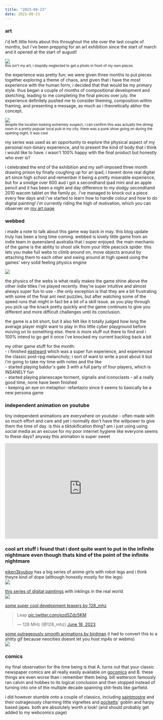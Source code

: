 ```yaml
---
title: "2023-08-23"
date: 2023-08-23
---
```


### art
i'd left little hints about this throughout the site over the last couple of months, but i've been prepping for an art exhibition since the start of march and it opened at the start of august!  

![](/_assets/img/blog/art_exhibition.jpg)  
<sup>this isn't my art; i stupidly neglected to get a photo in front of my own pieces</sup>

the experience was pretty fun; we were given three months to put pieces together exploring a theme of chaos, and given that i have the most experience with the human form, i decided that that would be my primary style. thus began a couple of months of compositional development and sketching, leading to me completing the final pieces over july. the experience definitely pushed me to consider theming, composition within framing, and presenting a message, as much as i theoretically abhor the concept.

![](/_assets/img/blog/final_pieces.jpg)  
<sup>despite the location looking extremely suspect, i can confirm this was actually the dining room in a pretty popular local pub in my city. there was a punk show going on during the opening night, it was cool</sup>  

my series was used as an opportunity to explore the physical aspect of my personal non-binary experience, and to present the kind of body that i think i would like to have. i wasn't 100% happy with the final product but honestly who ever is?

i celebrated the end of the exhibition and my self-imposed three month drawing prison by finally coughing up for an ipad; i havent done real digital art since high school and remember it being a pretty miserable experience, but for a smidge over 600 aud i got a secondhand ipad mini and an apple pencil and it has been a night and day difference to my dodgy secondhand 2010 wacom tablet on the family pc. i've managed to knock out a piece every few days and i've started to learn how to handle colour and how to do digital painting! i'm currently riding the high of motivation, which you can observer on [my art page](/art/my-art-2023/#img_18)

### webbed

i made a note to talk about this game way back in may. this blog update truly has been a long time coming. webbed is lovely little game from an indie team in queensland australia that i super enjoyed. the main mechanic of the game is the ability to shoot silk from your little peacock spider. this lets you make full webs to climb around on, move objects around by attaching them to each other and swing around at high speed using the games' very solid feeling physics engine

![](https://cdn.cloudflare.steamstatic.com/steam/apps/1390350/extras/spinning_gif_2.gif)

the physics of the webs is what really makes the game shine above the other indie titles i've played recently. they're super intuitive and almost always super fun to use - the only exception is that they are a bit frustrating with some of the final ant nest puzzles, but after watching some of the speed runs that might in fact be a bit of a skill issue. as you play through you pick up the knack pretty quickly and the game continues to give you different and more difficult challenges until its conclusion.

the game is a bit short, but it also felt like it totally judged how long the average player might want to play in this little cyber playground before moving on to something else. there _is_ more stuff out there to find and i 100% intend to go get it once i've knocked my current backlog back a bit

my other game stuff for the month:  
 \- i finished [eastward](/blog/eastward/) which was a super fun experience, and experienced the classic post-rpg melancholy; i sort of want to write a post about it but i'm going to take my time with notes and the like  
 \- started playing baldur's gate 3 with a full party of four players, which is INSANELY fun  
 \- started playing planescape torment, signalis and iconoclasts - all a really good time, none have been finished  
 \- keeping an eye on metaphor: refantazio since it seems to basically be a new persona game  

### independent animation on youtube 

tiny independent animations are everywhere on youtube - often made with so much effort and care and yet i normally don't have the willpower to give them the time of day. is this a tiktokification thing? am i just using using social media as an excuse for my poor internet hygiene like everyone seems to these days? anyway this animation is super sweet

<iframe width="560" height="315" style="max-width: 100%;" src="https://www.youtube-nocookie.com/embed/jAy1zGCQ3DM" title="YouTube video player" frameborder="0" allow="accelerometer; autoplay; clipboard-write; encrypted-media; gyroscope; picture-in-picture; web-share" allowfullscreen></iframe>

### cool art stuff i found that i dont quite want to put in the infinite nightmare even though thats kind of the point of the infinite nightmare

[eiken3kyuboy](https://twitter.com/eiken3kyuboy) has a big series of anime girls with robot legs and i think theyre kind of dope (although honestly mostly for the legs)  
[![](https://pbs.twimg.com/media/FxHvVViaQAEg_eG?format=jpg&name=small)](https://twitter.com/eiken3kyuboy/status/1662372892548689921/photo/1)

[this series of digital paintings](https://twitter.com/Dr_Mice_/status/1662097202381193217) with inklings in the real world  
[![](https://pbs.twimg.com/media/FxD0lZBaEAASpUL?format=jpg&name=large)](https://twitter.com/Dr_Mice_/status/1662097202381193217/photo/1)

[some super cool development teasers by 128_mhz](https://twitter.com/128_mhz/status/1670265481717252096)  
<blockquote class="twitter-tweet"><p lang="en" dir="ltr">Leap <a href="https://t.co/ezdSZdz5KM">pic.twitter.com/ezdSZdz5KM</a></p>&mdash; 128 MHz (@128_mhz) <a href="https://twitter.com/128_mhz/status/1670265481717252096?ref_src=twsrc%5Etfw">June 18, 2023</a></blockquote> <script async src="https://platform.twitter.com/widgets.js" charset="utf-8"></script>

[some outrageously smooth animations by birdman](https://skeb.jp/@birdman46049238) (i had to convert this to a shitty gif because neocities doesnt let you host mp4s or webms)  
[![](/_assets/img/blog/birdman.gif)](https://skeb.jp/@birdman46049238/works/17)

### comics

my final observation for the time being is that A. turns out that your classic newspaper comics are all really easily available on [gocomics](https://www.gocomics.com/) and B. these things are even worse than i remember them being. bill watterson famously ran calvin and hobbes to its logical conclusion and then stopped instead of turning into one of the multiple decade spanning shit-fests like garfield.

i did however stumble onto a couple of classics, including [saintmostre](https://www.instagram.com/saintmonstre) and their outrageously charming little vignettes and [pocketts](https://pocketss.tumblr.com/)' goblin and harpy based japes. both are absolutely worth a look! (and should probably get added to my webcomics page)